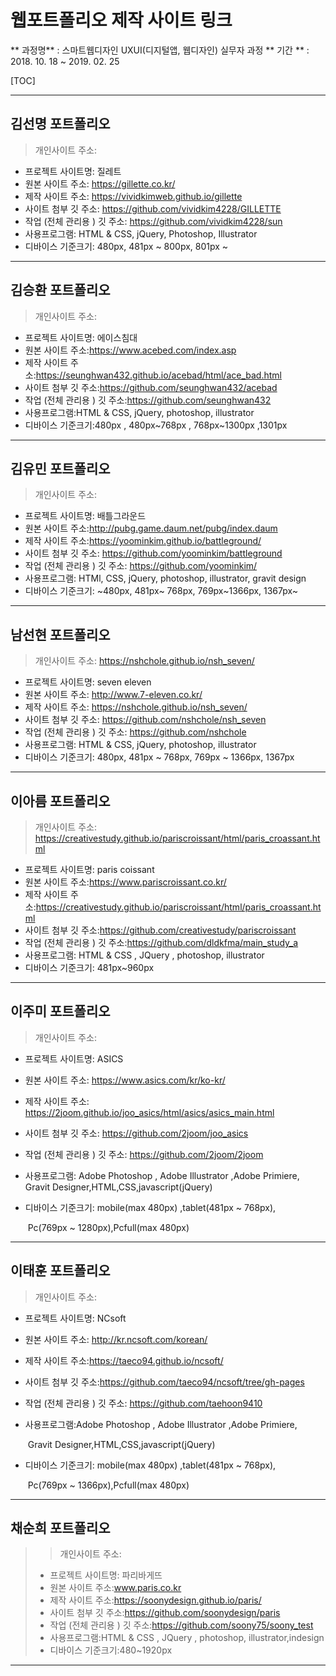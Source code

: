 # 웹포트폴리오 제작 사이트 링크 

** 과정명** : 스마트웹디자인 UXUI(디지털앱, 웹디자인) 실무자 과정
** 기간 ** : 2018. 10. 18 ~ 2019. 02. 25 

[TOC]

---
## 김선명 포트폴리오

> 개인사이트 주소:  

- 프로젝트 사이트명: 질레트
- 원본 사이트 주소: https://gillette.co.kr/
- 제작 사이트 주소: https://vividkimweb.github.io/gillette
- 사이트 첨부 깃 주소: https://github.com/vividkim4228/GILLETTE
- 작업 (전체 관리용 ) 깃 주소: https://github.com/vividkim4228/sun
- 사용프로그램: HTML & CSS, jQuery, Photoshop, Illustrator
- 디바이스 기준크기: 480px, 481px ~ 800px, 801px ~ 

---
## 김승환 포트폴리오

> 개인사이트 주소: 


- 프로젝트 사이트명: 에이스침대
- 원본 사이트 주소:https://www.acebed.com/index.asp
- 제작 사이트 주소:https://seunghwan432.github.io/acebad/html/ace_bad.html
- 사이트 첨부 깃 주소:https://github.com/seunghwan432/acebad
- 작업 (전체 관리용 ) 깃 주소:https://github.com/seunghwan432
- 사용프로그램:HTML & CSS, jQuery, photoshop, illustrator
- 디바이스 기준크기:480px , 480px~768px , 768px~1300px ,1301px

---
## 김유민 포트폴리오

> 개인사이트 주소: 

- 프로젝트 사이트명: 배틀그라운드
- 원본 사이트 주소:http://pubg.game.daum.net/pubg/index.daum
- 제작 사이트 주소:https://yoominkim.github.io/battleground/
- 사이트 첨부 깃 주소: https://github.com/yoominkim/battleground
- 작업 (전체 관리용 ) 깃 주소: https://github.com/yoominkim/
- 사용프로그램: HTMl, CSS, jQuery, photoshop, illustrator, gravit design
- 디바이스 기준크기: ~480px, 481px~ 768px, 769px~1366px, 1367px~

---
## 남선현 포트폴리오

> 개인사이트 주소: https://nshchole.github.io/nsh_seven/


- 프로젝트 사이트명:  seven eleven
- 원본 사이트 주소: http://www.7-eleven.co.kr/
- 제작 사이트 주소:  https://nshchole.github.io/nsh_seven/
- 사이트 첨부 깃 주소:  https://github.com/nshchole/nsh_seven
- 작업 (전체 관리용 ) 깃 주소: https://github.com/nshchole
- 사용프로그램: HTML & CSS, jQuery, photoshop, illustrator
- 디바이스 기준크기: 480px, 481px ~ 768px, 769px ~ 1366px, 1367px

---
## 이아름 포트폴리오

> 개인사이트 주소: https://creativestudy.github.io/pariscroissant/html/paris_croassant.html


- 프로젝트 사이트명: paris coissant
- 원본 사이트 주소:https://www.pariscroissant.co.kr/
- 제작 사이트 주소:https://creativestudy.github.io/pariscroissant/html/paris_croassant.html
- 사이트 첨부 깃 주소:https://github.com/creativestudy/pariscroissant
- 작업 (전체 관리용 ) 깃 주소:https://github.com/dldkfma/main_study_a
- 사용프로그램: HTML & CSS , JQuery , photoshop, illustrator
- 디바이스 기준크기: 481px~960px

---
## 이주미 포트폴리오

> 개인사이트 주소: 

- 프로젝트 사이트명: ASICS
- 원본 사이트 주소: https://www.asics.com/kr/ko-kr/
- 제작 사이트 주소: https://2joom.github.io/joo_asics/html/asics/asics_main.html
- 사이트 첨부 깃 주소: https://github.com/2joom/joo_asics
- 작업 (전체 관리용 ) 깃 주소:  https://github.com/2joom/2joom
- 사용프로그램: Adobe Photoshop , Adobe Illustrator ,Adobe Primiere,
  ​			Gravit Designer,HTML,CSS,javascript(jQuery)
- 디바이스 기준크기: mobile(max 480px) ,tablet(481px ~ 768px),

  ​				Pc(769px ~ 1280px),Pcfull(max 480px)

---
## 이태훈 포트폴리오

> 개인사이트 주소: 

- 프로젝트 사이트명:  NCsoft

- 원본 사이트 주소: http://kr.ncsoft.com/korean/

- 제작 사이트 주소:https://taeco94.github.io/ncsoft/

- 사이트 첨부 깃 주소:https://github.com/taeco94/ncsoft/tree/gh-pages

- 작업 (전체 관리용 ) 깃 주소: https://github.com/taehoon9410

- 사용프로그램:Adobe Photoshop , Adobe Illustrator ,Adobe Primiere,

  ​			Gravit Designer,HTML,CSS,javascript(jQuery)

- 디바이스 기준크기: mobile(max 480px) ,tablet(481px ~ 768px),

  ​				Pc(769px ~ 1366px),Pcfull(max 480px)

---
## 채순희 포트폴리오

> > 개인사이트 주소: 
>
> - 프로젝트 사이트명: 파리바게뜨 
> - 원본 사이트 주소:www.paris.co.kr
> - 제작 사이트 주소:<https://soonydesign.github.io/paris/>
> - 사이트 첨부 깃 주소:https://github.com/soonydesign/paris
> - 작업 (전체 관리용 ) 깃 주소:https://github.com/soony75/soony_test
> - 사용프로그램:HTML & CSS , JQuery , photoshop, illustrator,indesign
> - 디바이스 기준크기:480~1920px

---